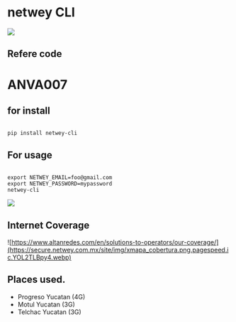 # netwey CLI

![](https://imgur.com/F1FW6Hg.png)

## Refere code

# ANVA007

## for install

```

pip install netwey-cli

```
## For usage 
```

export NETWEY_EMAIL=foo@gmail.com
export NETWEY_PASSWORD=mypassword
netwey-cli

```

![](https://i.imgur.com/y2nymJq.png)

## Internet Coverage

![https://www.altanredes.com/en/solutions-to-operators/our-coverage/](https://secure.netwey.com.mx/site/img/xmapa_cobertura.png.pagespeed.ic.YOL2TLBpy4.webp)


## Places used.


- Progreso Yucatan (4G)
- Motul Yucatan (3G)
- Telchac Yucatan (3G)
